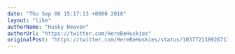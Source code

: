```yaml
---
date: "Thu Sep 06 15:17:13 +0000 2018"
layout: "like"
authorName: "Husky Heaven"
authorUrl: "https://twitter.com/HereBeHuskies"
originalPost: "https://twitter.com/HereBeHuskies/status/1037721389267132416"
---
```

